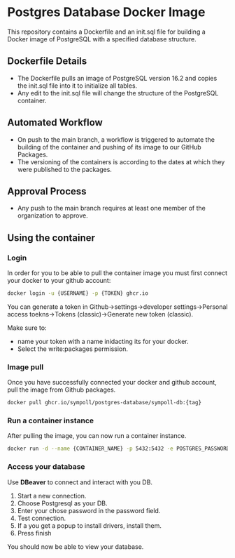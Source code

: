# Postgres Database Docker Image

This repository contains a Dockerfile and an init.sql file for building a Docker image of PostgreSQL with a specified database structure.

## Dockerfile Details

- The Dockerfile pulls an image of PostgreSQL version 16.2 and copies the init.sql file into it to initialize all tables.
- Any edit to the init.sql file will change the structure of the PostgreSQL container.
 
## Automated Workflow

- On push to the main branch, a workflow is triggered to automate the building of the container and pushing of its image to our GitHub Packages.
- The versioning of the containers is according to the dates at which they were published to the packages.

## Approval Process

- Any push to the main branch requires at least one member of the organization to approve.

## Using the container
### Login
In order for you to be able to pull the container image you must first connect your docker to your github account:

```bash
docker login -u {USERNAME} -p {TOKEN} ghcr.io
```

You can generate a token in Github->settings->developer settings->Personal access toekns->Tokens (classic)->Generate new token (classic).

Make sure to: 
* name your token with a name inidacting its for your docker.
* Select the write:packages permission.

### Image pull
Once you have successfully connected your docker and github account, pull the image from Github packages.

```bash
docker pull ghcr.io/sympoll/postgres-database/sympoll-db:{tag}
```

### Run a container instance
After pulling the image, you can now run a container instance.
```bash
docker run -d --name {CONTAINER_NAME} -p 5432:5432 -e POSTGRES_PASSWORD={PASSWORD} {IMAGE_HASH}
```

### Access your database
Use **DBeaver** to connect and interact with you DB.

1) Start a new connection.
2) Choose Postgresql as your DB.
3) Enter your chose password in the password field.
4) Test connection.
5) If a you get a popup to install drivers, install them.
6) Press finish

You should now be able to view your database.